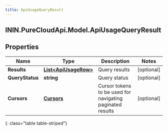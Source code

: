 ```yaml
---
title: ApiUsageQueryResult
---
```

## ININ.PureCloudApi.Model.ApiUsageQueryResult

## Properties

|Name | Type | Description | Notes|
|------------ | ------------- | ------------- | -------------|
| **Results** | [**List&lt;ApiUsageRow&gt;**](ApiUsageRow.html) | Query results | [optional] |
| **QueryStatus** | **string** | Query status | [optional] |
| **Cursors** | [**Cursors**](Cursors.html) | Cursor tokens to be used for navigating paginated results | [optional] |
{: class="table table-striped"}


